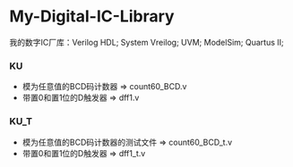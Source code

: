 # My-Digital-IC-Library
我的数字IC厂库：Verilog HDL; System Vreilog; UVM; ModelSim; Quartus II;

### KU
 - 模为任意值的BCD码计数器  =>  count60_BCD.v
 - 带置0和置1位的D触发器  =>  dff1.v


### KU_T
 - 模为任意值的BCD码计数器的测试文件  =>  count60_BCD_t.v
 - 带置0和置1位的D触发器  =>  dff1_t.v
 
 
 
 
 
 
 
 
 
 
 
